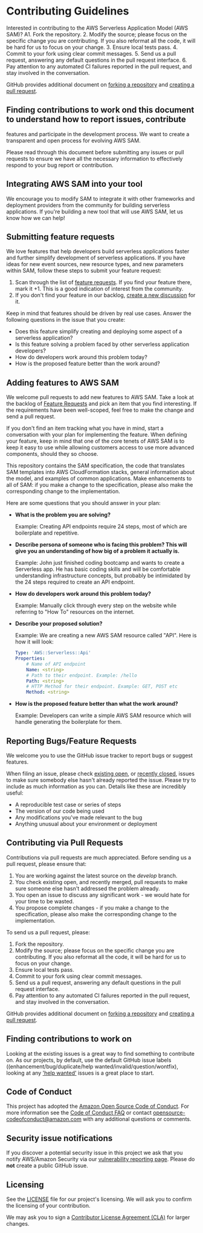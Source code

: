 # Contributing Guidelines

Interested in contributing to the AWS Serverless Application Model (AWS SAM)?
A1. Fork the repository.
2. Modify the source; please focus on the specific change you are contributing. If you also reformat all the code, it will be hard for us to focus on your change.
3. Ensure local tests pass.
4. Commit to your fork using clear commit messages.
5. Send us a pull request, answering any default questions in the pull request interface.
6. Pay attention to any automated CI failures reported in the pull request, and stay involved in the conversation.

GitHub provides additional document on [forking a repository](https://help.github.com/articles/fork-a-repo/) and [creating a pull request](https://help.github.com/articles/creating-a-pull-request/).

## Finding contributions to work ond this document to understand how to report issues, contribute
features and participate in the development process. We want to create a
transparent and open process for evolving AWS SAM.

Please read through this document before submitting any issues or pull requests to ensure we have all the necessary information to effectively respond to your bug report or contribution.

## Integrating AWS SAM into your tool

We encourage you to modify SAM to integrate it with other frameworks and deployment providers from the community for building serverless applications. If you're building a new tool that will use AWS SAM, let us know how we can help!

## Submitting feature requests

We love features that help developers build serverless applications faster and further simplify development of serverless applications. If you have ideas for new event sources, new resource types, and new parameters within SAM, follow these steps to submit your feature request:

1. Scan through the list
   of
   [feature requests](https://github.com/aws/serverless-application-model/discussions/categories/ideas).
   If you find your feature there, mark it +1. This is a good indication of
   interest from the community.
2. If you don't find your feature in our backlog, [create a new discussion](https://github.com/aws/serverless-application-model/discussions/new?category=ideas) for it.

Keep in mind that features should be driven by real use cases. Answer the
following questions in the issue that you create:

- Does this feature simplify creating and deploying some aspect of a serverless application?
- Is this feature solving a problem faced by other serverless application developers?
- How do developers work around this problem today?
- How is the proposed feature better than the work around?

## Adding features to AWS SAM

We welcome pull requests to add new features to AWS SAM. Take a look at the
backlog of [Feature Requests](https://github.com/awslabs/serverless-application-specification/labels/feature-request) and pick an item that you find interesting. If the requirements have been well-scoped, feel free to make the change and send a pull request.

If you don't find an item tracking what you have in mind, start a conversation with your plan for implementing
the feature. When defining your feature, keep in mind that one of the core
tenets of AWS SAM is to keep it easy to use while allowing customers access to
use more advanced components, should they so choose.

This repository contains the SAM specification, the code that translates SAM templates into AWS CloudFormation stacks, general information about the model, and examples of common applications. Make enhancements to all of SAM: if you make a change to the specification, please also make the corresponding change to the implementation.

Here are some questions that you should answer in your plan:

- **What is the problem you are solving?**

    Example: Creating API endpoints require 24 steps, most of which are boilerplate and repetitive.

- **Describe persona of someone who is facing this problem? This will give you
    an understanding of how big of a problem it actually is.**

    Example: John just finished coding bootcamp and wants to create a Serverless app. He has
    basic coding skills and will be comfortable understanding infrastructure
    concepts, but probably be intimidated by the 24 steps required to create an
    API endpoint.

- **How do developers work around this problem today?**

    Example: Manually click through every step on the website while referring to
    "How To" resources on the internet.

- **Describe your proposed solution?**

    Example: We are creating a new AWS SAM resource called "API". Here is how it
    will look:

    ```yaml
    Type: 'AWS::Serverless::Api'
    Properties:
        # Name of API endpoint
        Name: <string>
        # Path to their endpoint. Example: /hello
        Path: <string>
        # HTTP Method for their endpoint. Example: GET, POST etc
        Method: <string>
    ```

- **How is the proposed feature better than what the work around?**

    Example: Developers can write a simple AWS SAM resource which will handle
    generating the boilerplate for them.

## Reporting Bugs/Feature Requests

We welcome you to use the GitHub issue tracker to report bugs or suggest features.

When filing an issue, please check [existing open](https://github.com/awslabs/serverless-application-model/issues), or [recently closed](https://github.com/awslabs/serverless-application-model/issues?utf8=%E2%9C%93&q=is%3Aissue%20is%3Aclosed%20), issues to make sure somebody else hasn't already
reported the issue. Please try to include as much information as you can. Details like these are incredibly useful:

- A reproducible test case or series of steps
- The version of our code being used
- Any modifications you've made relevant to the bug
- Anything unusual about your environment or deployment

## Contributing via Pull Requests

Contributions via pull requests are much appreciated. Before sending us a pull request, please ensure that:

1. You are working against the latest source on the *develop* branch.
2. You check existing open, and recently merged, pull requests to make sure someone else hasn't addressed the problem already.
3. You open an issue to discuss any significant work - we would hate for your time to be wasted.
4. You propose complete changes - if you make a change to the specification, please also make the corresponding change to the implementation.

To send us a pull request, please:

1. Fork the repository.
2. Modify the source; please focus on the specific change you are contributing. If you also reformat all the code, it will be hard for us to focus on your change.
3. Ensure local tests pass.
4. Commit to your fork using clear commit messages.
5. Send us a pull request, answering any default questions in the pull request interface.
6. Pay attention to any automated CI failures reported in the pull request, and stay involved in the conversation.

GitHub provides additional document on [forking a repository](https://help.github.com/articles/fork-a-repo/) and [creating a pull request](https://help.github.com/articles/creating-a-pull-request/).

## Finding contributions to work on

Looking at the existing issues is a great way to find something to contribute on. As our projects, by default, use the default GitHub issue labels ((enhancement/bug/duplicate/help wanted/invalid/question/wontfix), looking at any ['help wanted'](https://github.com/awslabs/PRIVATE-aws-sam-development/labels/help%20wanted) issues is a great place to start.

## Code of Conduct

This project has adopted the [Amazon Open Source Code of Conduct](https://aws.github.io/code-of-conduct). For more information see the [Code of Conduct FAQ](https://aws.github.io/code-of-conduct-faq) or contact opensource-codeofconduct@amazon.com with any additional questions or comments.

## Security issue notifications

If you discover a potential security issue in this project we ask that you notify AWS/Amazon Security via our [vulnerability reporting page](http://aws.amazon.com/security/vulnerability-reporting/). Please do **not** create a public GitHub issue.

## Licensing

See the [LICENSE](https://github.com/awslabs/PRIVATE-aws-sam-development/blob/master/LICENSE) file for our project's licensing. We will ask you to confirm the licensing of your contribution.

We may ask you to sign a [Contributor License Agreement (CLA)](http://en.wikipedia.org/wiki/Contributor_License_Agreement) for larger changes.
